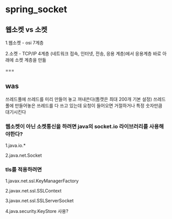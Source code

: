 # spring_socket

<h2>웹소켓 vs 소켓</h2>

1.웹소켓 - osi 7계층

2.소켓 - TCP/IP 4계층 (네트워크 접속, 인터넷, 전송, 응용 계층)에서 응용계층 바로 아래에 소켓 계층을 만듦

===

<h2>was</h2>
쓰레드풀에 쓰레드를 미리 만들어 놓고 꺼내쓴다(톰캣은 최대 200개 기본 설정)
쓰레드풀에 만들어놓은 쓰레드를 다 쓰고 있는데 요청이 들어오면 거절하거나 특정 숫자만큼 대기시킨다


<h3>웹소켓이 아닌 소켓통신을 하려면 java의 socket.io 라이브러리를 사용해야한다?</h3>

1.java.io.*

2.java.net.Socket

<h3>tls를 적용하려면</h3>

1.javax.net.ssl.KeyManagerFactory

2.javax.net.ssl.SSLContext

3.javax.net.ssl.SSLServerSocket

4.java.security.KeyStore
사용?




